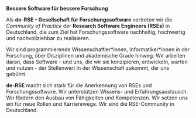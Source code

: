 **Bessere Software für bessere Forschung**

Als **de-RSE - Gesellschaft für Forschungssoftware** vertreten wir die *Community of Practice* der **Research Software Engineers (RSEs)** in Deutschland, die zum Ziel hat Forschungssoftware nachhaltig, hochwertig und nachvollziehbar zu realisieren.

Wir sind programmierende Wissenschaftler\*innen, Informatiker\*innen in der Forschung, über Disziplinen und akademische Grade hinweg. Wir arbeiten daran, dass Software - und uns, die wir sie konzipieren, entwickeln, warten und nutzen - der Stellenwert in der Wissenschaft zukommt, der uns gebührt.

**de-RSE** macht sich stark für die Anerkennung von RSEs und Forschungssoftware. Wir unterstützen Wissens- und Erfahrungsaustausch. Wir fördern den Ausbau von Fähigkeiten und Kompetenzen. Wir setzen uns ein für neue Rollen und Karrierewege. Wir sind die RSE-Community in Deutschland.